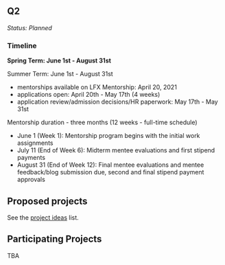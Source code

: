 ## Q2

_Status: Planned_

### Timeline

**Spring Term: June 1st - August 31st**

Summer Term: June 1st - August  31st
- mentorships available on LFX Mentorship: April 20, 2021
- applications open: April 20th - May 17th (4 weeks)
- application review/admission decisions/HR paperwork: May 17th - May 31st

Mentorship duration - three months \(12 weeks - full-time schedule\)

- June 1 (Week 1): Mentorship program begins with the initial work assignments
- July 11 (End of Week 6): Midterm mentee evaluations and first stipend payments
- August 31 (End of Week 12): Final mentee evaluations and mentee feedback/blog submission due, second and final stipend payment approvals

## Proposed projects

See the [project ideas](./project_ideas.md) list.

## Participating Projects

TBA
